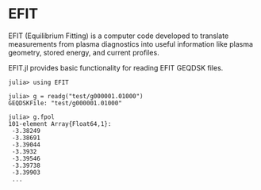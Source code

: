 # EFIT

EFIT (Equilibrium Fitting) is a computer code developed to translate measurements from plasma diagnostics into useful information like plasma geometry, stored energy, and current profiles.


EFIT.jl provides basic functionality for reading EFIT GEQDSK files.

```
julia> using EFIT

julia> g = readg("test/g000001.01000")
GEQDSKFile: "test/g000001.01000"

julia> g.fpol
101-element Array{Float64,1}:
 -3.38249
 -3.38691
 -3.39044
 -3.3932
 -3.39546
 -3.39738
 -3.39903
 ...
```
